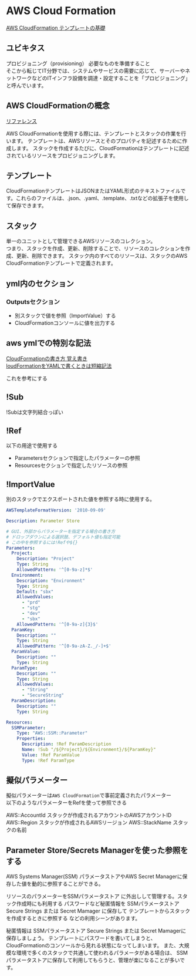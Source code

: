 # AWS Cloud Formation
[AWS CloudFormation テンプレートの基礎](https://qiita.com/leomaro7/items/05f2f92061d869b08109)

## ユビキタス

プロビジョニング（provisioning）
必要なものを準備すること  
そこから転じてIT分野では、システムやサービスの需要に応じて、サーバーやネットワークなどのITインフラ設備を調達・設定することを「プロビジョニング」と呼んでいます。

## AWS CloudFormationの概念
[リファレンス](https://docs.aws.amazon.com/ja_jp/AWSCloudFormation/latest/UserGuide/cfn-whatis-concepts.html)

AWS CloudFormationを使用する際には、テンプレートとスタックの作業を行います。
テンプレートは、AWSリソースとそのプロパティを記述するために作成します。
スタックを作成するたびに、CloudFormationはテンプレートに記述されているリソースをプロビジョニングします。

## テンプレート

CloudFormationテンプレートはJSONまたはYAML形式のテキストファイルです。これらのファイルは、.json、.yaml、.template、.txtなどの拡張子を使用して保存できます。


## スタック

単一のユニットとして管理できるAWSリソースのコレクション。  
つまり、スタックを作成、更新、削除することで、リソースのコレクションを作成、更新、削除できます。 スタック内のすべてのリソースは、スタックのAWS CloudFormationテンプレートで定義されます。

## yml内のセクション



### Outputsセクション

- 別スタックで値を参照（ImportValue）する
- CloudFormationコンソールに値を出力する

## aws ymlでの特別な記法
[CloudFormationの書き方 覚え書き](https://qiita.com/y-suzuki-biz/items/3357af6a429dcb7e414a)  
[loudFormationをYAMLで書くときは短縮記法](https://dev.classmethod.jp/articles/cfn-short-form-in-yaml-syntax/)

これを参考にする  

## !Sub

!Subは文字列結合っぽい

## !Ref

以下の用途で使用する  
- Parametersセクションで指定したパラメーターの参照
- Resourcesセクションで指定したリソースの参照

## !ImportValue

別のスタックでエクスポートされた値を参照する時に使用する。


```yml
AWSTemplateFormatVersion: '2010-09-09'

Description: Parameter Store

# GUI、外部からパラメーターを指定する場合の書き方
# ドロップダウンによる選択肢、デフォルト値も指定可能
# この中を参照するには!Refや${}
Parameters:
  Project:
    Description: "Project"
    Type: String
    AllowedPattern: '^[0-9a-z]*$'
  Environment:
    Description: "Environment"
    Type: String
    Default: "sbx"
    AllowedValues:
      - "prd"
      - "stg"
      - "dev"
      - "sbx"
    AllowedPattern: '^[0-9a-z]{3}$'
  ParamKey:
    Description: ""
    Type: String
    AllowedPattern: '^[0-9a-zA-Z._/-]+$'
  ParamValue:
    Description: ""
    Type: String
  ParamType:
    Description: ""
    Type: String
    AllowedValues:
      - "String"
      - "SecureString"
  ParamDescription:
    Description: ""
    Type: String

Resources:
  SSMParameter:
    Type: "AWS::SSM::Parameter"
    Properties:
      Description: !Ref ParamDescription
      Name: !Sub "/${Project}/${Environment}/${ParamKey}"
      Value: !Ref ParamValue
      Type: !Ref ParamType
```

## 擬似パラメーター

擬似パラメーターは`AWS CloudFormation`で事前定義されたパラメーター  
以下のようなパラメーターをRefを使って参照できる

AWS::AccountId	スタックが作成されるアカウントのAWSアカウントID
AWS::Region	スタックが作成されるAWSリージョン
AWS::StackName	スタックの名前

## Parameter Store/Secrets Managerを使った参照をする

AWS Systems Manager(SSM) パラメータストアやAWS Secret Managerに保存した値を動的に参照することができる。

リソースのパラメーターをSSMパラメータストア に外出しして管理する。スタック作成時にも利用する
パスワードなど秘匿情報を SSMパラメータストア Secure Strings または Secret Mamager に保存して テンプレートからスタックを作成するときに参照する
などの利用シーンがあります。

秘匿情報は SSMパラメータストア Secure Strings または Secret Mamagerに保存しましょう。 テンプレートにパスワードを書いてしまうと、CloudFormationのコンソールから見れる状態になってしまいます。 また、大規模な環境で多くのスタックで共通して使われるパラメータがある場合は、 SSMパラメータストアに保存して利用してもらうと、管理が楽になることが多いです。


